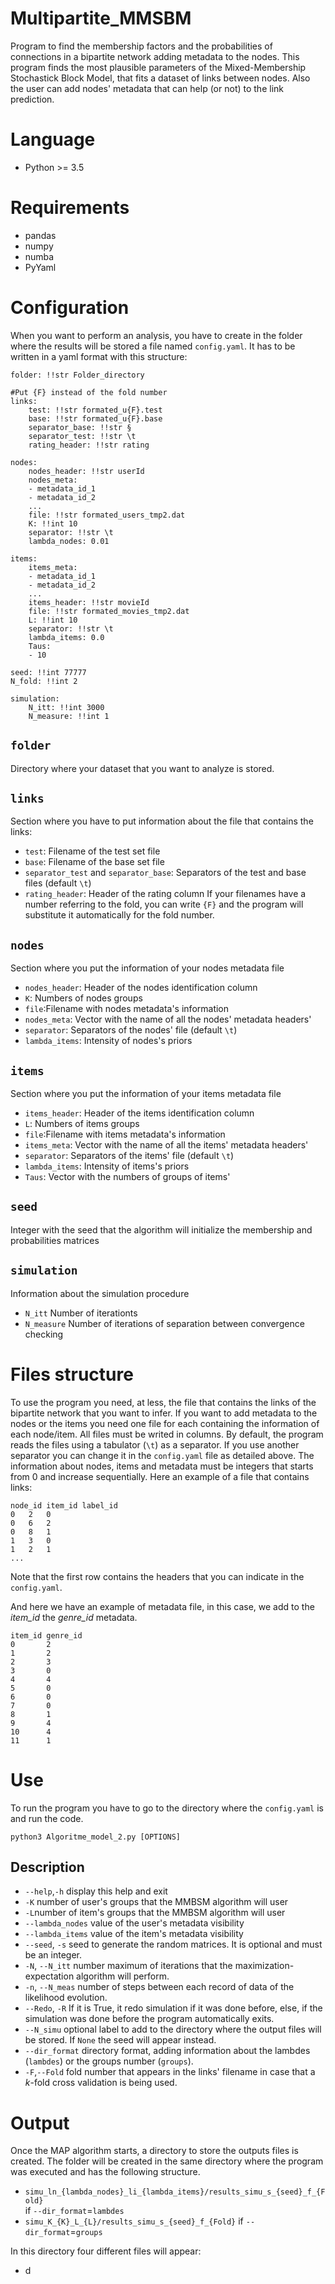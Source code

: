 # Multipartite_MMSBM

Program to find the membership factors and the probabilities of connections in a bipartite network adding metadata to the nodes. This program finds the most plausible parameters of the Mixed-Membership Stochastick Block Model, that fits a dataset of links between nodes. Also the user can add nodes' metadata that can help (or not) to the link prediction.
# Language
- Python >= 3.5

# Requirements
- pandas
- numpy
- numba
- PyYaml

# Configuration
When you want to perform an analysis, you have to create in the folder where the results will be stored a file named `config.yaml`. It has to be written in a yaml format with this structure:

```
folder: !!str Folder_directory

#Put {F} instead of the fold number
links:
    test: !!str formated_u{F}.test
    base: !!str formated_u{F}.base
    separator_base: !!str §
    separator_test: !!str \t
    rating_header: !!str rating

nodes:
    nodes_header: !!str userId
    nodes_meta:
    - metadata_id_1
    - metadata_id_2
    ...
    file: !!str formated_users_tmp2.dat
    K: !!int 10
    separator: !!str \t
    lambda_nodes: 0.01

items:
    items_meta:
    - metadata_id_1
    - metadata_id_2
    ...
    items_header: !!str movieId
    file: !!str formated_movies_tmp2.dat
    L: !!int 10
    separator: !!str \t
    lambda_items: 0.0
    Taus:
    - 10

seed: !!int 77777
N_fold: !!int 2

simulation:
    N_itt: !!int 3000
    N_measure: !!int 1
```
## `folder`
Directory where your dataset that you want to analyze is stored.

## `links`
Section where you have to put information about the file that contains the links:
- `test`: Filename of the test set file
- `base`: Filename of the base set file
- `separator_test` and `separator_base`: Separators of the test and base files (default `\t`)
- `rating_header`: Header of the rating column
If your filenames have a number referring to the fold, you can write `{F}` and the program will substitute it automatically for the fold number.
## `nodes`
Section where you put the information of your nodes metadata file
- `nodes_header`: Header of the nodes identification column
- `K`: Numbers of nodes groups
- `file`:Filename with nodes metadata's information
- `nodes_meta`: Vector with the name of all the  nodes' metadata headers'
- `separator`: Separators of the nodes' file (default `\t`)
- `lambda_items`: Intensity of nodes's priors

## `items`
Section where you put the information of your items metadata file
- `items_header`: Header of the items identification column
- `L`: Numbers of items groups
- `file`:Filename with items metadata's information
- `items_meta`: Vector with the name of all the  items' metadata headers'
- `separator`: Separators of the items' file (default `\t`)
- `lambda_items`: Intensity of items's priors
- `Taus`: Vector with the numbers of groups of items'

## `seed`
Integer with the seed that the algorithm will initialize the membership and probabilities matrices

## `simulation`
Information about the simulation procedure
- `N_itt` Number of iterationts
- `N_measure` Number of iterations of separation between convergence checking

# Files structure
To use the program you need, at less, the file that contains the links of the bipartite network that you want to infer. If you want to add metadata to the nodes or the items you need one file for each containing the information of each node/item. All files must be writed in columns. By default, the program reads the files using a tabulator (`\t`) as a separator. If you use another separator you can change it in the `config.yaml` file as detailed above. The information about nodes, items and metadata must be integers that starts from 0 and increase sequentially. Here an example of a file that contains links:

```
node_id item_id label_id
0   2   0
0   6   2
0   8   1
1   3   0
1   2   1
...

```
Note that the first row contains the headers that you can indicate in the `config.yaml`.

And here we have an example of metadata file, in this case, we add to the _item_id_ the _genre_id_ metadata.
```
item_id genre_id
0       2
1       2
2       3
3       0
4       4
5       0
6       0
7       0
8       1
9       4
10      4
11      1

```
# Use
To run the program you have to go to the directory where the `config.yaml` is and run the code.

`python3 Algoritme_model_2.py [OPTIONS]`

## Description
- `--help`,`-h` display this help and exit
-  `-K` number of user's groups that the MMBSM algorithm will user
- `-L`number of item's groups that the MMBSM algorithm will user
- `--lambda_nodes` value of the user's metadata visibility
- `--lambda_items` value of the item's metadata visibility
- `--seed`, `-s` seed to generate the random matrices. It is optional and must be an integer.
- `-N`, `--N_itt` number maximum of iterations that the maximization-expectation algorithm will perform.
- ``-n``, ``--N_meas`` number of steps between each record of data of the likelihood evolution.
- `--Redo`, `-R` If it is True, it redo simulation if it was done before, else, if the simulation was done before the program automatically exits.
- `--N_simu` optional label to add to the directory where the output files will be stored. If ``None`` the seed will appear instead.
- `--dir_format` directory format, adding information about the lambdes (``lambdes``) or the groups number (``groups``).
- `-F`,``--Fold`` fold number that appears in the links' filename in case that a _k_-fold cross validation is being used.

# Output

 Once the MAP algorithm starts, a directory to store the outputs files is created. The folder will be created in the same directory where the program was executed and has the following structure.

- `simu_ln_{lambda_nodes}_li_{lambda_items}/results_simu_s_{seed}_f_{Fold}`  
  if `--dir_format`=`lambdes`
- `simu_K_{K}_L_{L}/results_simu_s_{seed}_f_{Fold}`
  if `--dir_format`=``groups``

In this directory four different files will appear:
- d
